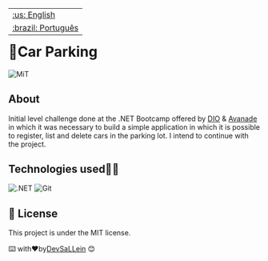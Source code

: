 <table align="right">
 	<tr>
		<td>
			<a href="https://github.com/DevSaLLein/Car-parking/blob/main/README.md">:us: English</a>
		</td>
	</tr>
 	<tr>
		<td>
			<a href="https://github.com/DevSaLLein/Car-parking/blob/main/README-BR.md">:brazil: Português</a>
		</td>
	</tr>
</table>

#

# 🚗Car Parking

![MiT](https://camo.githubusercontent.com/ab1a18c3cd78f3716ed08faefbb7bfc11de454d517fe86911e84914418890e37/68747470733a2f2f696d672e736869656c64732e696f2f7374617469632f76313f6c6162656c3d6c6963656e7365266d6573736167653d4d495426636f6c6f723d343941413236266c6162656c436f6c6f723d303030303030)

## About
Initial level challenge done at the .NET Bootcamp offered by [DIO](https://www.dio.me/) &amp; [Avanade](https://www.avanade.com/pt-br) in which it was necessary to build a simple application in which it is possible to register, list and delete cars in the parking lot. I intend to continue with the project.

## Technologies used🧑‍💻
![.NET](https://img.shields.io/badge/.NET-purple?style=for-the-badge&logo=dotnet&logoColor=white)
![Git](https://img.shields.io/badge/Git-red?style=for-the-badge&logo=git&logoColor=white)

## :memo: License

This project is under the MIT license.

⌨️ with❤️by[DevSaLLein](https://github.com/DevSaLLein) 😊